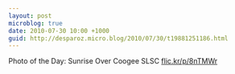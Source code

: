 ```yaml
---
layout: post
microblog: true
date: 2010-07-30 10:00 +1000
guid: http://desparoz.micro.blog/2010/07/30/t19881251186.html
---
```

Photo of the Day: Sunrise Over Coogee SLSC [flic.kr/p/8nTMWr](http://flic.kr/p/8nTMWr)
